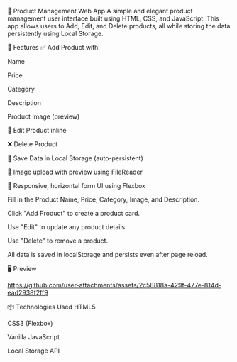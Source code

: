 🛒 Product Management Web App
A simple and elegant product management user interface built using HTML, CSS, and JavaScript. This app allows users to Add, Edit, and Delete products, all while storing the data persistently using Local Storage.

🚀 Features
✅ Add Product with:

Name

Price

Category

Description

Product Image (preview)

📝 Edit Product inline

❌ Delete Product

💾 Save Data in Local Storage (auto-persistent)

📸 Image upload with preview using FileReader

🎨 Responsive, horizontal form UI using Flexbox

Fill in the Product Name, Price, Category, Image, and Description.

Click "Add Product" to create a product card.

Use "Edit" to update any product details.

Use "Delete" to remove a product.

All data is saved in localStorage and persists even after page reload.

🖥️ Preview


https://github.com/user-attachments/assets/2c58818a-429f-477e-814d-ead2938f2ff9



📦 Technologies Used
HTML5

CSS3 (Flexbox)

Vanilla JavaScript

Local Storage API

